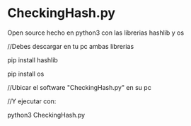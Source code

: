 # CheckingHash.py

Open source hecho en python3 con las librerias hashlib y os

//Debes descargar en tu pc ambas librerias

pip install hashlib

pip install os

//Ubicar el software "CheckingHash.py" en su pc

//Y ejecutar con: 

python3 CheckingHash.py
